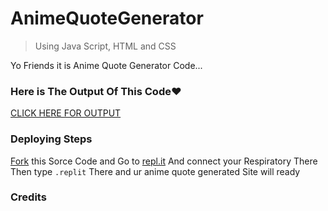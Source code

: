 # AnimeQuoteGenerator
> Using Java Script, HTML and CSS

Yo Friends it is Anime Quote Generator Code...

### Here is The Output Of This Code❤

[CLICK HERE FOR OUTPUT](https://animequotegenerator.jaypatel1314.repl.co/)

### Deploying Steps

[Fork](https://github.com/JayPatel1314/AnimeQuoteGenerator/network/members) this Sorce Code and Go to [repl.it](https://replit.com/)
And connect your Respiratory There 
Then type `.replit` There and ur anime quote generated Site will ready

### Credits
